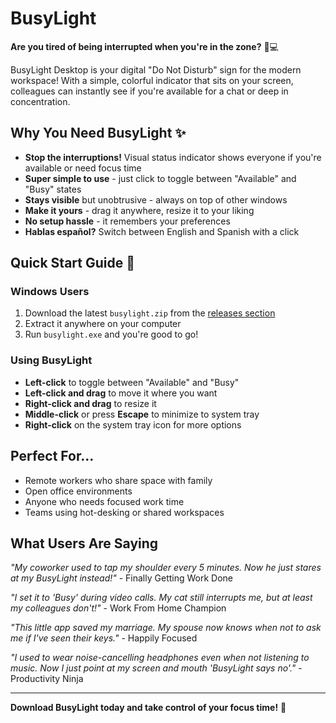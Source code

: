 # BusyLight

**Are you tired of being interrupted when you're in the zone?** 🧠💻

BusyLight Desktop is your digital "Do Not Disturb" sign for the modern workspace! With a simple, colorful indicator that sits on your screen, colleagues can instantly see if you're available for a chat or deep in concentration.

## Why You Need BusyLight ✨

- **Stop the interruptions!** Visual status indicator shows everyone if you're available or need focus time
- **Super simple to use** - just click to toggle between "Available" and "Busy" states
- **Stays visible** but unobtrusive - always on top of other windows
- **Make it yours** - drag it anywhere, resize it to your liking
- **No setup hassle** - it remembers your preferences
- **Hablas español?** Switch between English and Spanish with a click

## Quick Start Guide 🚀

### Windows Users

1. Download the latest `busylight.zip` from the [releases section](https://github.com/ncarf/busylight-desktop/releases)
2. Extract it anywhere on your computer
3. Run `busylight.exe` and you're good to go!

### Using BusyLight

- **Left-click** to toggle between "Available" and "Busy"
- **Left-click and drag** to move it where you want
- **Right-click and drag** to resize it
- **Middle-click** or press **Escape** to minimize to system tray
- **Right-click** on the system tray icon for more options

## Perfect For...

- Remote workers who share space with family
- Open office environments
- Anyone who needs focused work time
- Teams using hot-desking or shared workspaces

## What Users Are Saying

*"My coworker used to tap my shoulder every 5 minutes. Now he just stares at my BusyLight instead!"* - Finally Getting Work Done

*"I set it to 'Busy' during video calls. My cat still interrupts me, but at least my colleagues don't!"* - Work From Home Champion

*"This little app saved my marriage. My spouse now knows when not to ask me if I've seen their keys."* - Happily Focused

*"I used to wear noise-cancelling headphones even when not listening to music. Now I just point at my screen and mouth 'BusyLight says no'."* - Productivity Ninja

---

**Download BusyLight today and take control of your focus time!** 🎯
